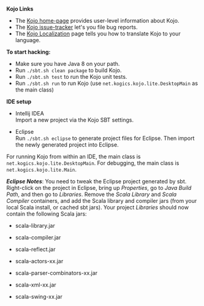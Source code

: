 **Kojo Links**

* The [Kojo home-page][1] provides user-level information about Kojo.
* The [Kojo issue-tracker][3] let's you file bug reports.
* The [Kojo Localization](localization.md) page tells you how to translate Kojo to your language.

**To start hacking:**

* Make sure you have Java 8 on your path. 
* Run `./sbt.sh clean package` to build Kojo.
* Run `./sbt.sh test` to run the Kojo unit tests.
* Run `./sbt.sh run` to run Kojo (use `net.kogics.kojo.lite.DesktopMain` as the main class)

**IDE setup**

* Intellij IDEA  
Import a new project via the Kojo SBT settings.

* Eclipse  
Run `./sbt.sh eclipse` to generate project files for Eclipse. Then import the newly generated project into Eclipse.

For running Kojo from within an IDE, the main class is `net.kogics.kojo.lite.DesktopMain`. For debugging, the main class is `net.kogics.kojo.lite.Main`. 

***Eclipse Notes***: You need to tweak the Eclipse project generated by sbt. Right-click on the project in Eclipse, bring up *Properties*, go to *Java Build Path*, and then go to *Libraries*. Remove the *Scala Library* and *Scala Compiler* containers, and add the Scala library and compiler jars (from your local Scala install, or cached sbt jars). Your project *Libraries* should now contain the following Scala jars:

* scala-library.jar
* scala-compiler.jar
* scala-reflect.jar
* scala-actors-xx.jar
* scala-parser-combinators-xx.jar
* scala-xml-xx.jar
* scala-swing-xx.jar
 

  [1]: http://www.kogics.net/kojo
  [3]: https://github.com/litan/kojo/issues
  [5]: https://bitbucket.org/lalit_pant/kojo/wiki/Kojo%20Localization
  
